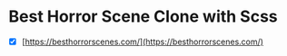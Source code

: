 # Best Horror Scene Clone with Scss


- [x] [https://besthorrorscenes.com/](https://besthorrorscenes.com/)

